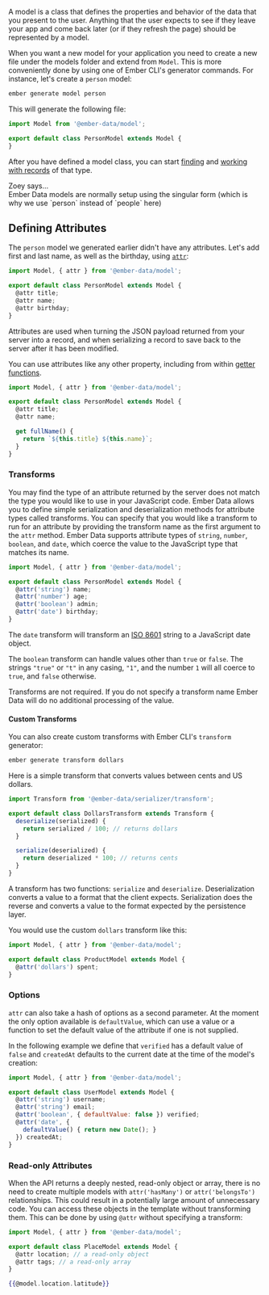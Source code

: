 A model is a class that defines the properties and behavior of the
data that you present to the user. Anything that the user expects to see
if they leave your app and come back later (or if they refresh the page)
should be represented by a model.

When you want a new model for your application you need to create a new file
under the models folder and extend from `Model`. This is more conveniently
done by using one of Ember CLI's generator commands. For instance, let's create
a `person` model:

```bash
ember generate model person
```

This will generate the following file:

```javascript {data-filename=app/models/person.js}
import Model from '@ember-data/model';

export default class PersonModel extends Model {
}
```

After you have defined a model class, you can start [finding](../finding-records/)
and [working with records](../creating-updating-and-deleting-records/) of that type.

<div class="cta">
  <div class="cta-note">
    <div class="cta-note-body">
      <div class="cta-note-heading">Zoey says...</div>
      <div class="cta-note-message">
        Ember Data models are normally setup using the singular form (which is why we use `person` instead of `people` here)
      </div>
    </div>
    <img src="/images/mascots/zoey.png" role="presentation" alt="">
  </div>
</div>

## Defining Attributes

The `person` model we generated earlier didn't have any attributes. Let's
add first and last name, as well as the birthday, using [`attr`](https://api.emberjs.com/ember-data/3.17/functions/@ember-data%2Fmodel/attr):

```javascript {data-filename=app/models/person.js}
import Model, { attr } from '@ember-data/model';

export default class PersonModel extends Model {
  @attr title;
  @attr name;
  @attr birthday;
}
```

Attributes are used when turning the JSON payload returned from your
server into a record, and when serializing a record to save back to the
server after it has been modified.

You can use attributes like any other property, including from within [getter functions](https://developer.mozilla.org/en-US/docs/Web/JavaScript/Reference/Functions/get).

```javascript {data-filename=app/models/person.js}
import Model, { attr } from '@ember-data/model';

export default class PersonModel extends Model {
  @attr title;
  @attr name;

  get fullName() {
    return `${this.title} ${this.name}`;
  }
}
```

### Transforms

You may find the type of an attribute returned by the server does not
match the type you would like to use in your JavaScript code. Ember
Data allows you to define simple serialization and deserialization
methods for attribute types called transforms. You can specify that
you would like a transform to run for an attribute by providing the
transform name as the first argument to the `attr` method. Ember Data
supports attribute types of `string`, `number`, `boolean`, and `date`,
which coerce the value to the JavaScript type that matches its name.

```javascript {data-filename=app/models/person.js}
import Model, { attr } from '@ember-data/model';

export default class PersonModel extends Model {
  @attr('string') name;
  @attr('number') age;
  @attr('boolean') admin;
  @attr('date') birthday;
}
```

The `date` transform will transform an
[ISO 8601](https://en.wikipedia.org/wiki/ISO_8601) string to a JavaScript
date object.

The `boolean` transform can handle values other than `true` or
`false`. The strings `"true"` or `"t"` in any casing, `"1"`, and the number
`1` will all coerce to `true`, and `false` otherwise.

Transforms are not required. If you do not specify a transform name
Ember Data will do no additional processing of the value.

#### Custom Transforms

You can also create custom transforms with Ember CLI's `transform` generator:

```bash
ember generate transform dollars
```

Here is a simple transform that converts values between cents and US dollars.

```javascript {data-filename=app/transforms/dollars.js}
import Transform from '@ember-data/serializer/transform';

export default class DollarsTransform extends Transform {
  deserialize(serialized) {
    return serialized / 100; // returns dollars
  }

  serialize(deserialized) {
    return deserialized * 100; // returns cents
  }
}
```

A transform has two functions: `serialize` and `deserialize`. Deserialization
converts a value to a format that the client expects. Serialization does the
reverse and converts a value to the format expected by the persistence layer.

You would use the custom `dollars` transform like this:

```javascript {data-filename=app/models/product.js}
import Model, { attr } from '@ember-data/model';

export default class ProductModel extends Model {
  @attr('dollars') spent;
}
```

### Options

`attr` can also take a hash of options as a second parameter. At the moment
the only option available is `defaultValue`, which can use a value or a function
to set the default value of the attribute if one is not supplied.

In the following example we define that `verified` has a default value of
`false` and `createdAt` defaults to the current date at the time of the model's
creation:

```javascript {data-filename=app/models/user.js}
import Model, { attr } from '@ember-data/model';

export default class UserModel extends Model {
  @attr('string') username;
  @attr('string') email;
  @attr('boolean', { defaultValue: false }) verified;
  @attr('date', {
    defaultValue() { return new Date(); }
  }) createdAt;
}
```

### Read-only Attributes

When the API returns a deeply nested, read-only object or array,
there is no need to create multiple models with `attr('hasMany')` or `attr('belongsTo')`
relationships. This could result in a potentially large amount of unnecessary
code. You can access these objects in the template without transforming them. This can be
done by using `@attr` without specifying a transform:

```javascript {data-filename=app/models/place.js}
import Model, { attr } from '@ember-data/model';

export default class PlaceModel extends Model {
  @attr location; // a read-only object
  @attr tags; // a read-only array
}
```

```handlebars
{{@model.location.latitude}}
```

<!-- eof - needed for pages that end in a code block  -->
